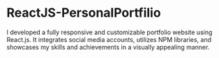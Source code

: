 # ReactJS-PersonalPortfilio
I developed a fully responsive and customizable portfolio website using React.js. It integrates social media accounts, utilizes NPM libraries, and showcases my skills and achievements in a visually appealing manner.
